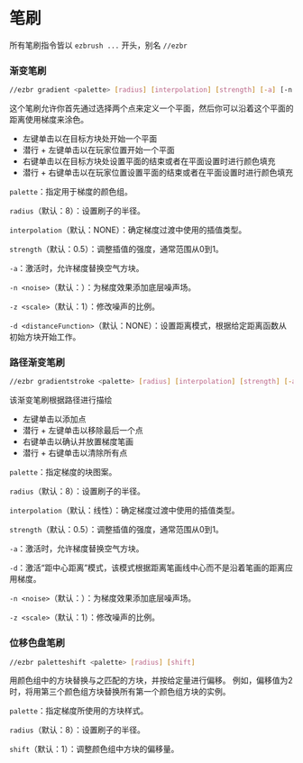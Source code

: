 # 笔刷

所有笔刷指令皆以 `ezbrush ...` 开头，别名 `//ezbr`

### 渐变笔刷

```sh
//ezbr gradient <palette> [radius] [interpolation] [strength] [-a] [-n <noise>] [-z <scale>] [-d <distanceFunction>]
```

这个笔刷允许你首先通过选择两个点来定义一个平面，然后你可以沿着这个平面的距离使用梯度来涂色。

- 左键单击以在目标方块处开始一个平面
- 潜行 + 左键单击以在玩家位置开始一个平面
- 右键单击以在目标方块处设置平面的结束或者在平面设置时进行颜色填充
- 潜行 + 右键单击以在玩家位置设置平面的结束或者在平面设置时进行颜色填充

`palette`：指定用于梯度的颜色组。

`radius`（默认：8）：设置刷子的半径。

`interpolation`（默认：NONE）：确定梯度过渡中使用的插值类型。

`strength`（默认：0.5）：调整插值的强度，通常范围从0到1。

`-a`：激活时，允许梯度替换空气方块。

`-n <noise>`（默认：）：为梯度效果添加底层噪声场。

`-z <scale>`（默认：1）：修改噪声的比例。

`-d <distanceFunction>`（默认：NONE）：设置距离模式，根据给定距离函数从初始方块开始工作。

### 路径渐变笔刷

```sh
//ezbr gradientstroke <palette> [radius] [interpolation] [strength] [-ad] [-n <noise>] [-z <scale>]
```

该渐变笔刷根据路径进行描绘

- 左键单击以添加点
- 潜行 + 左键单击以移除最后一个点
- 右键单击以确认并放置梯度笔画
- 潜行 + 右键单击以清除所有点

`palette`：指定梯度的块图案。

`radius`（默认：8）：设置刷子的半径。

`interpolation`（默认：线性）：确定梯度过渡中使用的插值类型。

`strength`（默认：0.5）：调整插值的强度，通常范围从0到1。

`-a`：激活时，允许梯度替换空气方块。

`-d`：激活“距中心距离”模式，该模式根据距离笔画线中心而不是沿着笔画的距离应用梯度。

`-n <noise>`（默认：）：为梯度效果添加底层噪声场。

`-z <scale>`（默认：1）：修改噪声的比例。

### 位移色盘笔刷

```sh
//ezbr paletteshift <palette> [radius] [shift]
```

用颜色组中的方块替换与之匹配的方块，并按给定量进行偏移。
例如，偏移值为2时，将用第三个颜色组方块替换所有第一个颜色组方块的实例。

`palette`：指定梯度所使用的方块样式。

`radius`（默认：8）：设置刷子的半径。

`shift`（默认：1）：调整颜色组中方块的偏移量。